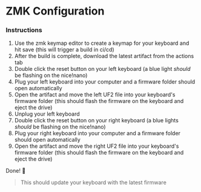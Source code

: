 # ZMK Configuration

### Instructions

1. Use the zmk keymap editor to create a keymap for your keyboard and hit save (this will trigger a build in ci/cd)
2. After the build is complete, download the latest artifact from the actions tab
3. Double click the reset button on your left keyboard (a blue light _should_ be flashing on the nice!nano)
4. Plug your left keyboard into your computer and a firmware folder should open automatically
5. Open the artifact and move the left UF2 file into your keyboard's firmware folder (this should flash the firmware on the keyboard and eject the drive)
6. Unplug your left keyboard
7. Double click the reset button on your right keyboard (a blue lights _should_ be flashing on the nice!nano)
8. Plug your right keyboard into your computer and a firmware folder should open automatically
9. Open the artifact and move the right UF2 file into your keyboard's firmware folder (this should flash the firmware on the keyboard and eject the drive)

Done! :tada:

> This should update your keyboard with the latest firmware
